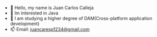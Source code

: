 - 👋 Hello, my name is Juan Carlos Calleja 
- 👀 Im interested in Java
- 🌱 I am studying a higher degree of DAM(Cross-platform application development)
- 📫 Email: juancaresp1234@gmail.com
